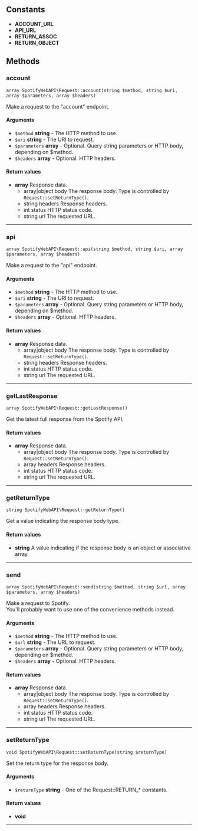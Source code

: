 ## Constants

* **ACCOUNT_URL**
* **API_URL**
* **RETURN_ASSOC**
* **RETURN_OBJECT**

## Methods

### account


    array SpotifyWebAPI\Request::account(string $method, string $uri, array $parameters, array $headers)

Make a request to the "account" endpoint.

#### Arguments
* `$method` **string** - The HTTP method to use.
* `$uri` **string** - The URI to request.
* `$parameters` **array** - Optional. Query string parameters or HTTP body, depending on $method.
* `$headers` **array** - Optional. HTTP headers.


#### Return values
* **array** Response data.
    * array\|object body The response body. Type is controlled by `Request::setReturnType()`.
    * string headers Response headers.
    * int status HTTP status code.
    * string url The requested URL.


---


### api


    array SpotifyWebAPI\Request::api(string $method, string $uri, array $parameters, array $headers)

Make a request to the "api" endpoint.

#### Arguments
* `$method` **string** - The HTTP method to use.
* `$uri` **string** - The URI to request.
* `$parameters` **array** - Optional. Query string parameters or HTTP body, depending on $method.
* `$headers` **array** - Optional. HTTP headers.


#### Return values
* **array** Response data.
    * array\|object body The response body. Type is controlled by `Request::setReturnType()`.
    * string headers Response headers.
    * int status HTTP status code.
    * string url The requested URL.


---


### getLastResponse


    array SpotifyWebAPI\Request::getLastResponse()

Get the latest full response from the Spotify API.


#### Return values
* **array** Response data.
    * array\|object body The response body. Type is controlled by `Request::setReturnType()`.
    * array headers Response headers.
    * int status HTTP status code.
    * string url The requested URL.


---


### getReturnType


    string SpotifyWebAPI\Request::getReturnType()

Get a value indicating the response body type.


#### Return values
* **string** A value indicating if the response body is an object or associative array.


---


### send


    array SpotifyWebAPI\Request::send(string $method, string $url, array $parameters, array $headers)

Make a request to Spotify.<br>
You'll probably want to use one of the convenience methods instead.

#### Arguments
* `$method` **string** - The HTTP method to use.
* `$url` **string** - The URL to request.
* `$parameters` **array** - Optional. Query string parameters or HTTP body, depending on $method.
* `$headers` **array** - Optional. HTTP headers.


#### Return values
* **array** Response data.
    * array\|object body The response body. Type is controlled by `Request::setReturnType()`.
    * array headers Response headers.
    * int status HTTP status code.
    * string url The requested URL.


---


### setReturnType


    void SpotifyWebAPI\Request::setReturnType(string $returnType)

Set the return type for the response body.

#### Arguments
* `$returnType` **string** - One of the Request::RETURN_* constants.


#### Return values
* **void** 


---

